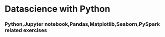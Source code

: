 # Datascience with Python
### Python,Jupyter notebook,Pandas,Matplotlib,Seaborn,PySpark related exercises
